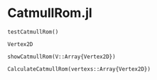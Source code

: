 # CatmullRom.jl

```@docs
testCatmullRom()
```
```@docs
Vertex2D
```

```@docs
showCatmullRom(V::Array{Vertex2D})
```

```@docs
CalculateCatmullRom(vertexs::Array{Vertex2D})
```
